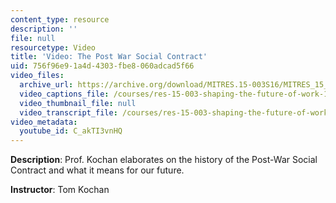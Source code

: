 ```yaml
---
content_type: resource
description: ''
file: null
resourcetype: Video
title: 'Video: The Post War Social Contract'
uid: 756f96e9-1a4d-4303-fbe8-060adcad5f66
video_files:
  archive_url: https://archive.org/download/MITRES.15-003S16/MITRES_15_003S16_2-1-3_360p.mp4
  video_captions_file: /courses/res-15-003-shaping-the-future-of-work-15-662x-spring-2016/e763189ba61f5bbfa95fe2a9ff6d0d22_C_akTI3vnHQ.vtt
  video_thumbnail_file: null
  video_transcript_file: /courses/res-15-003-shaping-the-future-of-work-15-662x-spring-2016/e97db33573322783071dceb0460f1d19_C_akTI3vnHQ.pdf
video_metadata:
  youtube_id: C_akTI3vnHQ
---
```


**Description**: Prof. Kochan elaborates on the history of the Post-War Social Contract and what it means for our future.

**Instructor**: Tom Kochan